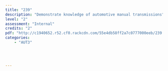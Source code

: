 ```yaml
---
title: "239"
description: "Demonstrate knowledge of automotive manual transmissions"
level: "2"
assessment: "Internal"
credits: "2"
pdf: "http://c1940652.r52.cf0.rackcdn.com/55e4db58ff2a7c0777000eeb/239.pdf"
categories:
    - "AUT3"
    
    
    
    
---
```

